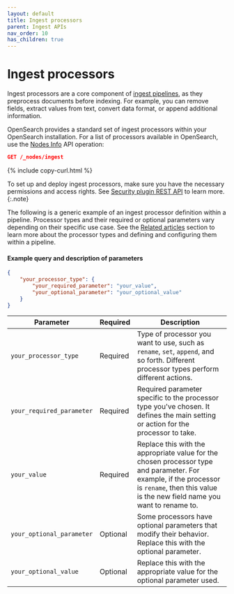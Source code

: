 ```yaml
---
layout: default
title: Ingest processors
parent: Ingest APIs
nav_order: 10
has_children: true
---
```


# Ingest processors

Ingest processors are a core component of [ingest pipelines]({{site.url}}{{site.baseurl}}/api-reference/ingest-apis/pipelines/), as they preprocess documents before indexing. For example, you can remove fields, extract values from text, convert data format, or append additional information.

OpenSearch provides a standard set of ingest processors within your OpenSearch installation. For a list of processors available in OpenSearch, use the [Nodes Info]({{site.url}}{{site.baseurl}}/api-reference/nodes-apis/nodes-info/) API operation:

```json
GET /_nodes/ingest
```
{% include copy-curl.html %}

To set up and deploy ingest processors, make sure you have the necessary permissions and access rights. See [Security plugin REST API]({{site.url}}{{site.baseurl}}/security/access-control/api/) to learn more.
{:.note}

The following is a generic example of an ingest processor definition within a pipeline. Processor types and their required or optional parameters vary depending on their specific use case. See the [Related articles]({{site.url}}{{site.baseurl}}/api-reference/ingest-apis/ingest-processors/#related-articles) section to learn more about the processor types and defining and configuring them within a pipeline.

#### Example query and description of parameters

```json
{
    "your_processor_type": {
        "your_required_parameter": "your_value",
        "your_optional_parameter": "your_optional_value"
    }
}
```

**Parameter** | **Required** | **Description** |
|-----------|-----------|-----------|
`your_processor_type` | Required | Type of processor you want to use, such as `rename`, `set`, `append`, and so forth. Different processor types perform different actions. |
`your_required_parameter` | Required | Required parameter specific to the processor type you've chosen. It defines the main setting or action for the processor to take. |
`your_value` | Required | Replace this with the appropriate value for the chosen processor type and parameter. For example, if the processor is `rename`, then this value is the new field name you want to rename to. |
`your_optional_parameter` | Optional | Some processors have optional parameters that modify their behavior. Replace this with the optional parameter. |
`your_optional_value` | Optional | Replace this with the appropriate value for the optional parameter used. |
